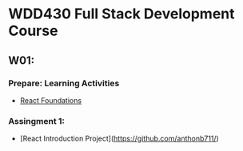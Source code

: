 
# WDD430 Full Stack Development Course

## W01:
### Prepare: Learning Activities
- [React Foundations](https://github.com/anthonb711/wdd430ReactFoundations)

### Assingment 1:
- [React Introduction Project](https://github.com/anthonb711/<REPO NAME>)
